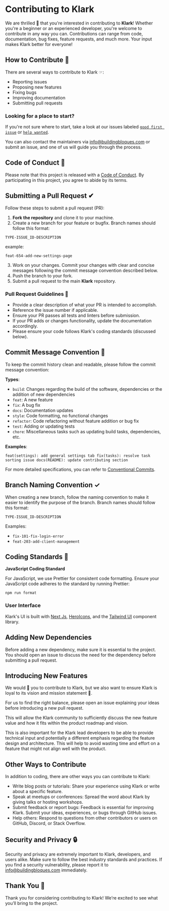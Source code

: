 # Contributing to Klark

We are thrilled 🥳 that you're interested in contributing to **Klark**! Whether you're a beginner or an experienced developer, you're welcome to contribute in any way you can. Contributions can range from code, documentation, bug fixes, feature requests, and much more. Your input makes Klark better for everyone!

## How to Contribute 🚀

There are several ways to contribute to Klark ☞:

- Reporting issues
- Proposing new features
- Fixing bugs
- Improving documentation
- Submitting pull requests

### Looking for a place to start?

If you're not sure where to start, take a look at our issues labeled [`good first issue`](https://github.com/Klark/Klark/labels/good%20first%20issue) or [`help wanted`](https://github.com/Klark/Klark/labels/help%20wanted).

You can also contact the maintainers via [info@buildingbloques.com](mailto:info@buildingbloques.com) or submit an issue, and one of us will guide you through the process.

## Code of Conduct 📄

Please note that this project is released with a [Code of Conduct](https://github.com/Klark/.github/blob/main/CODE_OF_CONDUCT.md). By participating in this project, you agree to abide by its terms.

## Submitting a Pull Request ✔︎

Follow these steps to submit a pull request (PR):

1. **Fork the repository** and clone it to your machine.
2. Create a new branch for your feature or bugfix. Branch names should follow this format:

`TYPE-ISSUE_ID-DESCRIPTION`

example:

```
feat-654-add-new-settings-page
```

3. Work on your changes. Commit your changes with clear and concise messages following the commit message convention described below.
4. Push the branch to your fork.
5. Submit a pull request to the main **Klark** repository.

### Pull Request Guidelines 📝

- Provide a clear description of what your PR is intended to accomplish.
- Reference the issue number if applicable.
- Ensure your PR passes all tests and linters before submission.
- If your PR adds or changes functionality, update the documentation accordingly.
- Please ensure your code follows Klark's coding standards (discussed below).

## Commit Message Convention 📝

To keep the commit history clean and readable, please follow the commit message convention:


**Types**:
- `build`: Changes regarding the build of the software, dependencies or the addition of new dependencies
- `feat`: A new feature
- `fix`: A bug fix
- `docs`: Documentation updates
- `style`: Code formatting, no functional changes
- `refactor`: Code refactoring without feature addition or bug fix
- `test`: Adding or updating tests
- `chore`: Miscellaneous tasks such as updating build tasks, dependencies, etc.

**Examples**:


```
feat(settings): add general settings tab fix(tasks): resolve task sorting issue docs(README): update contributing section
```

For more detailed specifications, you can refer to [Conventional Commits](https://www.conventionalcommits.org/).

## Branch Naming Convention ✓

When creating a new branch, follow the naming convention to make it easier to identify the purpose of the branch. Branch names should follow this format:

`TYPE-ISSUE_ID-DESCRIPTION`

Examples:

- `fix-101-fix-login-error`
- `feat-203-add-client-management`

## Coding Standards 📏

**JavaScript Coding Standard**

For JavaScript, we use Prettier for consistent code formatting. Ensure your JavaScript code adheres to the standard by running Prettier:

```
npm run format
```

### User Interface

Klark's UI is built with [Next Js](https://nextjs.org/), [HeroIcons](https://heroicons.com/), and the [Tailwind UI](https://tailwindui.com/) component library.

## Adding New Dependencies
Before adding a new dependency, make sure it is essential to the project. You should open an issue to discuss the need for the dependency before submitting a pull request.

## Introducing New Features

We would 💖 you to contribute to Klark, but we also want to ensure Klark is loyal to its vision and mission statement 🙏.

For us to find the right balance, please open an issue explaining your ideas before introducing a new pull request.

This will allow the Klark community to sufficiently discuss the new feature value and how it fits within the product roadmap and vision.

This is also important for the Klark lead developers to be able to provide technical input and potentially a different emphasis regarding the feature design and architecture. This will help to avoid wasting time and effort on a feature that might not align well with the product.

## Other Ways to Contribute

In addition to coding, there are other ways you can contribute to Klark:

- Write blog posts or tutorials: Share your experience using Klark or write about a specific feature.
- Speak at meetups or conferences: Spread the word about Klark by giving talks or hosting workshops.
- Submit feedback or report bugs: Feedback is essential for improving Klark. Submit your ideas, experiences, or bugs through GitHub issues.
- Help others: Respond to questions from other contributors or users on GitHub, Discord, or Stack Overflow.

## Security and Privacy 🔒

Security and privacy are extremely important to Klark, developers, and users alike. Make sure to follow the best industry standards and practices. If you find a security vulnerability, please report it to [info@buildingbloques.com](mailto:info@buildingbloques.com) immediately.

## Thank You 🙏

Thank you for considering contributing to Klark! We’re excited to see what you’ll bring to the project.
